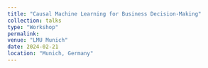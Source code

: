 ```yaml
---
title: "Causal Machine Learning for Business Decision-Making"
collection: talks
type: "Workshop"
permalink:
venue: "LMU Munich"
date: 2024-02-21
location: "Munich, Germany"
---
```


